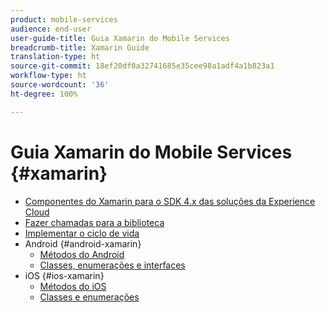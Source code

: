 ```yaml
---
product: mobile-services
audience: end-user
user-guide-title: Guia Xamarin do Mobile Services
breadcrumb-title: Xamarin Guide
translation-type: ht
source-git-commit: 18ef20df0a32741685e35cee98a1adf4a1b823a1
workflow-type: ht
source-wordcount: '36'
ht-degree: 100%

---
```



# Guia Xamarin do Mobile Services {#xamarin}

+ [Componentes do Xamarin para o SDK 4.x das soluções da Experience Cloud](get-started.md)
+ [Fazer chamadas para a biblioteca](library-calls.md)
+ [Implementar o ciclo de vida](lifecycle.md)
+ Android {#android-xamarin}
   + [Métodos do Android](c-android/methods-android.md)
   + [Classes, enumerações e interfaces](c-android/c-classes-enums-interfaces.md)
+ iOS {#ios-xamarin}
   + [Métodos do iOS](c-ios/methods-ios.md)
   + [Classes e enumerações](c-ios/c-classes-enums-constants.md)
